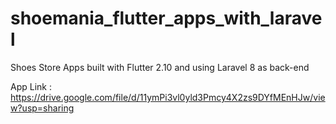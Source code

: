 # shoemania_flutter_apps_with_laravel
Shoes Store Apps built with Flutter 2.10 and using  Laravel 8 as back-end

App Link : https://drive.google.com/file/d/11ymPi3vl0yld3Pmcy4X2zs9DYfMEnHJw/view?usp=sharing
